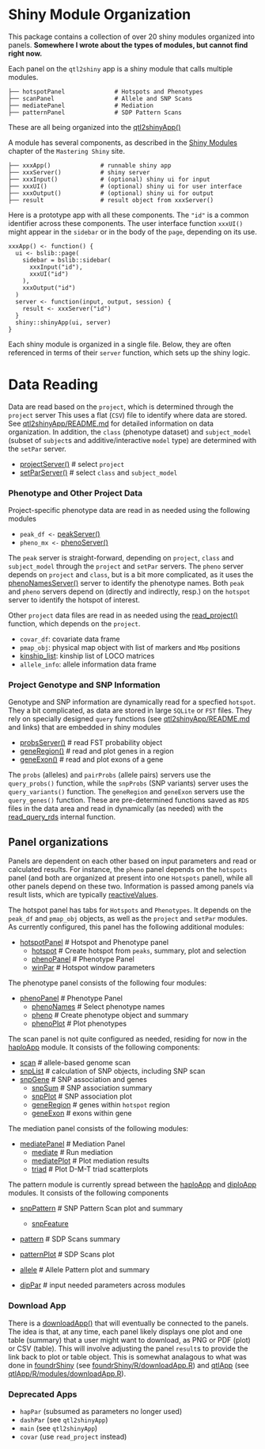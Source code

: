 # Shiny Module Organization

This package contains a collection of over 20 shiny modules organized
into panels.
**Somewhere I wrote about the types of modules, but cannot find right now.**

Each panel on the `qtl2shiny` app is a shiny module that calls multiple
modules.

```
├── hotspotPanel              # Hotspots and Phenotypes
├── scanPanel                 # Allele and SNP Scans
├── mediatePanel              # Mediation
├── patternPanel              # SDP Pattern Scans
```

These are all being organized into the
[qtl2shinyApp()](https://github.com/byandell-sysgen/qtl2shiny/blob/refactor/R/qtl2shinyApp.R)

A module has several components, as described in the
[Shiny Modules](https://mastering-shiny.org/scaling-modules.html)
chapter of the `Mastering Shiny` site.

```
├── xxxApp()              # runnable shiny app
├── xxxServer()           # shiny server
├── xxxInput()            # (optional) shiny ui for input
├── xxxUI()               # (optional) shiny ui for user interface
├── xxxOutput()           # (optional) shiny ui for output
├── result                # result object from xxxServer()
```

Here is a prototype app with all these components.
The `"id"` is a common identifier across these components.
The user interface function `xxxUI()` might appear in the `sidebar`
or in the body of the `page`, depending on its use.

```
xxxApp() <- function() {
  ui <- bslib::page(
    sidebar = bslib::sidebar(
      xxxInput("id"),
      xxxUI("id")
    ),
    xxxOutput("id")
  )
  server <- function(input, output, session) {
    result <- xxxServer("id")
  }
  shiny::shinyApp(ui, server)
}
```

Each shiny module is organized in a single file.
Below, they are often referenced in terms of their `server` function,
which sets up the shiny logic.

# Data Reading

Data are read based on the `project`, which is determined through the 
`project` server
This uses a flat (`CSV`) file to identify where data are stored.
See
[qtl2shinyApp/README.md](https://github.com/byandell-sysgen/qtl2shinyApp/blob/main/README.md)
for detailed information on data organization.
In addition, the 
`class` (phenotype dataset) and
`subject_model` (subset of `subject`s and additive/interactive `model` type)
are determined with the `setPar` server.

- [projectServer()](https://github.com/byandell-sysgen/qtl2shiny/blob/refactor/R/projectApp.R) # select `project`
- [setParServer()](https://github.com/byandell-sysgen/qtl2shiny/blob/refactor/R/setParApp.R) # select `class` and `subject_model`

### Phenotype and Other Project Data

Project-specific phenotype data are read in as needed using the following modules 

- `peak_df <-` [peakServer()](https://github.com/byandell-sysgen/qtl2shiny/blob/refactor/R/peakApp.R)
- `pheno_mx <-` [phenoServer()](https://github.com/byandell-sysgen/qtl2shiny/blob/refactor/R/phenoApp.R)

The `peak` server is straight-forward, depending on `project`, `class` and `subject_model`
through the `project` and `setPar` servers.
The `pheno` server depends on `project` and `class`, but is a bit more complicated, as it uses the
[phenoNamesServer()](https://github.com/byandell-sysgen/qtl2shiny/blob/refactor/R/phenoNamesApp.R)
server to identify the phenotype names.
Both `peak` and `pheno` servers depend on (directly and indirectly, resp.)
on the `hotspot` server to identify the hotspot of interest.

Other `project` data files are read in as needed using the
[read_project()](https://github.com/byandell-sysgen/qtl2shiny/blob/refactor/R/readproject.R)
function, which depends on the `project`.

- `covar_df`: covariate data frame
- `pmap_obj`: physical map object with list of markers and `Mbp` positions
- [kinship_list](https://github.com/byandell-sysgen/qtl2shiny/blob/refactor/R/kinshipApp.R): kinship list of LOCO matrices
- `allele_info`: allele information data frame

### Project Genotype and SNP Information

Genotype and SNP information are dynamically read for a specfied `hotspot`.
They a bit complicated, as data are stored in large `SQLite` or `FST` files.
They rely on specially designed `query` functions (see
[qtl2shinyApp/README.md](https://github.com/byandell-sysgen/qtl2shinyApp/blob/main/README.md)
and links) that are embedded in shiny modules

- [probsServer()](https://github.com/byandell-sysgen/qtl2shiny/blob/refactor/R/probsApp.R) # read FST probability object
- [geneRegion()](https://github.com/byandell-sysgen/qtl2shiny/blob/refactor/R/geneRegionApp.R) # read and plot genes in a region
- [geneExon()](https://github.com/byandell-sysgen/qtl2shiny/blob/refactor/R/geneExonApp.R) # read and plot exons of a gene

The `probs` (alleles) and `pairProbs` (allele pairs) servers use the
`query_probs()` function, while the
`snpProbs` (SNP variants) server uses the
`query_variants()` function.
The `geneRegion` and `geneExon` servers use the
`query_genes()` function.
These are pre-determined functions saved as `RDS` files in the
data area and read in dynamically (as needed) with the
[read_query_rds](https://github.com/byandell-sysgen/qtl2shiny/blob/refactor/R/read_query_rds.R)
internal function.

## Panel organizations

Panels are dependent on each other based on input parameters
and read or calculated results.
For instance, the `pheno` panel depends on the `hotspots` panel
(and both are organized at present into one `Hotspots` panel),
while all other panels depend on these two.
Information is passed among panels via result lists,
which are typically
[reactiveValues](https://mastering-shiny.org/reactivity-objects.html).

The hotspot panel has tabs for `Hotspots` and `Phenotypes`.
It depends on the `peak_df` and `pmap_obj` objects, as well as the
`project` and `setPar` modules.
As currently configured, this panel has the following additional modules:

- [hotspotPanel](https://github.com/byandell-sysgen/qtl2shiny/blob/refactor/R/hotspotPanelApp.R) # Hotspot and Phenotype panel
  - [hotspot](https://github.com/byandell-sysgen/qtl2shiny/blob/refactor/R/hotspotApp.R) # Create hotspot from `peaks`, summary, plot and selection
  - [phenoPanel](https://github.com/byandell-sysgen/qtl2shiny/blob/refactor/R/phenoPanelApp.R) # Phenotype Panel
  - [winPar](https://github.com/byandell-sysgen/qtl2shiny/blob/refactor/R/winParApp.R) # Hotspot window parameters
  
The phenotype panel consists of the following four modules:

- [phenoPanel](https://github.com/byandell-sysgen/qtl2shiny/blob/refactor/R/phenoPanelApp.R)                # Phenotype Panel
  - [phenoNames](https://github.com/byandell-sysgen/qtl2shiny/blob/refactor/R/phenoNamesApp.R)            # Select phenotype names
  - [pheno](https://github.com/byandell-sysgen/qtl2shiny/blob/refactor/R/phenoApp.R)                 # Create phenotype object and summary
  - [phenoPlot](https://github.com/byandell-sysgen/qtl2shiny/blob/refactor/R/phenoPlotApp.R)             # Plot phenotypes

The scan panel is not quite configured as needed,
residing for now in the
[haploApp](https://github.com/byandell-sysgen/qtl2shiny/blob/refactor/R/haploApp.R)
module.
It consists of the following components:

- [scan](https://github.com/byandell-sysgen/qtl2shiny/blob/refactor/R/scanApp.R) # allele-based genome scan
- [snpList](https://github.com/byandell-sysgen/qtl2shiny/blob/refactor/R/snpListApp.R) # calculation of SNP objects, including SNP scan
- [snpGene](https://github.com/byandell-sysgen/qtl2shiny/blob/refactor/R/snpGeneApp.R) # SNP association and genes
  - [snpSum](https://github.com/byandell-sysgen/qtl2shiny/blob/refactor/R/snpSumApp.R) # SNP association summary
  - [snpPlot]((https://github.com/byandell-sysgen/qtl2shiny/blob/refactor/R/snpPlotApp.R)) # SNP association plot
  - [geneRegion](https://github.com/byandell-sysgen/qtl2shiny/blob/refactor/R/geneRegionApp.R) # genes within `hotspot` region
  - [geneExon](https://github.com/byandell-sysgen/qtl2shiny/blob/refactor/R/geneExonApp.R) # exons within gene

The mediation panel consists of the following modules:

- [mediatePanel](https://github.com/byandell-sysgen/qtl2shiny/blob/refactor/R/phenoPanelApp.R)              # Mediation Panel
  - [mediate](https://github.com/byandell-sysgen/qtl2shiny/blob/refactor/R/phenoNamesApp.R)         # Run mediation
  - [mediatePlot](https://github.com/byandell-sysgen/qtl2shiny/blob/refactor/R/phenoApp.R)                       # Plot mediation results
  - [triad](https://github.com/byandell-sysgen/qtl2shiny/blob/refactor/R/triadApp.R)         # Plot D-M-T triad scatterplots

The pattern module is currently spread between the
[haploApp](https://github.com/byandell-sysgen/qtl2shiny/blob/refactor/R/haploApp.R)
and
[diploApp](https://github.com/byandell-sysgen/qtl2shiny/blob/refactor/R/diploApp.R)
modules.
It consists of the following components

- [snpPattern](https://github.com/byandell-sysgen/qtl2shiny/blob/refactor/R/snpPatternApp.R) # SNP Pattern Scan plot and summary
  - [snpFeature](https://github.com/byandell-sysgen/qtl2shiny/blob/refactor/R/snpFeatureApp.R)

- [pattern](https://github.com/byandell-sysgen/qtl2shiny/blob/refactor/R/patternApp.R) # SDP Scans summary
- [patternPlot](https://github.com/byandell-sysgen/qtl2shiny/blob/refactor/R/patternPlotApp.R) # SDP Scans plot
- [allele](https://github.com/byandell-sysgen/qtl2shiny/blob/refactor/R/alleleApp.R) # Allele Pattern plot and summary
- [dipPar](https://github.com/byandell-sysgen/qtl2shiny/blob/refactor/R/dipParApp.R) # input needed parameters across modules

### Download App

There is a
[downloadApp()](https://github.com/byandell-sysgen/qtl2shiny/blob/refactor/R/downloadApp.R)
that will eventually be connected to the panels.
The idea is that, at any time, each panel likely displays one plot
and one table (summary) that a user might want to download,
as PNG or PDF (plot) or CSV (table).
This will involve adjusting the panel `result`s to provide the
link back to plot or table object.
This is somewhat analagous to what was done in
[foundrShiny](https://github.com/AttieLab-Systems-Genetics/foundrShiny)
(see [foundrShiny/R/downloadApp.R](https://github.com/AttieLab-Systems-Genetics/foundrShiny/blob/main/R/downloadApp.R))
and
[qtlApp](https://github.com/AttieLab-Systems-Genetics/qtlApp)
(see [qtlApp/R/modules/downloadApp.R](https://github.com/AttieLab-Systems-Genetics/qtlApp/blob/refactor/fs-reorg/R/modules/downloadApp.R)).

### Deprecated Apps

- `hapPar` (subsumed as parameters no longer used)
- `dashPar` (see `qtl2shinyApp`)
- `main` (see `qtl2shinyApp`)
- `covar` (use `read_project` instead)
